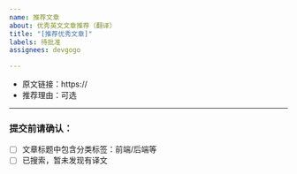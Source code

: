 ```yaml
---
name: 推荐文章
about: 优秀英文文章推荐（翻译）
title: "[推荐优秀文章]"
labels: 待批准
assignees: devgogo

---
```


- 原文链接：https://
- 推荐理由：可选

---

### 提交前请确认：

* [ ] 文章标题中包含分类标签：前端/后端等
* [ ] 已搜索，暂未发现有译文
